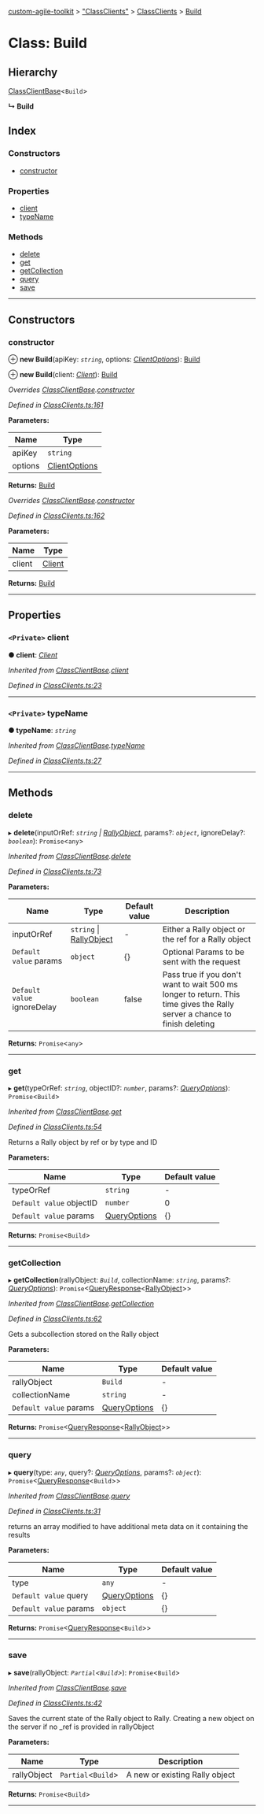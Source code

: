 [custom-agile-toolkit](../README.md) > ["ClassClients"](../modules/_classclients_.md) > [ClassClients](../modules/_classclients_.classclients.md) > [Build](../classes/_classclients_.classclients.build.md)

# Class: Build

## Hierarchy

 [ClassClientBase](_classclients_.classclients.classclientbase.md)<`Build`>

**↳ Build**

## Index

### Constructors

* [constructor](_classclients_.classclients.build.md#constructor)

### Properties

* [client](_classclients_.classclients.build.md#client)
* [typeName](_classclients_.classclients.build.md#typename)

### Methods

* [delete](_classclients_.classclients.build.md#delete)
* [get](_classclients_.classclients.build.md#get)
* [getCollection](_classclients_.classclients.build.md#getcollection)
* [query](_classclients_.classclients.build.md#query)
* [save](_classclients_.classclients.build.md#save)

---

## Constructors

<a id="constructor"></a>

###  constructor

⊕ **new Build**(apiKey: *`string`*, options: *[ClientOptions](../interfaces/_api_.api.clientoptions.md)*): [Build](_classclients_.classclients.build.md)

⊕ **new Build**(client: *[Client](_client_.client.md)*): [Build](_classclients_.classclients.build.md)

*Overrides [ClassClientBase](_classclients_.classclients.classclientbase.md).[constructor](_classclients_.classclients.classclientbase.md#constructor)*

*Defined in [ClassClients.ts:161](https://github.com/ferentchak/rally-node-sdk/blob/e12497b/ClassClients.ts#L161)*

**Parameters:**

| Name | Type |
| ------ | ------ |
| apiKey | `string` |
| options | [ClientOptions](../interfaces/_api_.api.clientoptions.md) |

**Returns:** [Build](_classclients_.classclients.build.md)

*Overrides [ClassClientBase](_classclients_.classclients.classclientbase.md).[constructor](_classclients_.classclients.classclientbase.md#constructor)*

*Defined in [ClassClients.ts:162](https://github.com/ferentchak/rally-node-sdk/blob/e12497b/ClassClients.ts#L162)*

**Parameters:**

| Name | Type |
| ------ | ------ |
| client | [Client](_client_.client.md) |

**Returns:** [Build](_classclients_.classclients.build.md)

___

## Properties

<a id="client"></a>

### `<Private>` client

**● client**: *[Client](_client_.client.md)*

*Inherited from [ClassClientBase](_classclients_.classclients.classclientbase.md).[client](_classclients_.classclients.classclientbase.md#client)*

*Defined in [ClassClients.ts:23](https://github.com/ferentchak/rally-node-sdk/blob/e12497b/ClassClients.ts#L23)*

___
<a id="typename"></a>

### `<Private>` typeName

**● typeName**: *`string`*

*Inherited from [ClassClientBase](_classclients_.classclients.classclientbase.md).[typeName](_classclients_.classclients.classclientbase.md#typename)*

*Defined in [ClassClients.ts:27](https://github.com/ferentchak/rally-node-sdk/blob/e12497b/ClassClients.ts#L27)*

___

## Methods

<a id="delete"></a>

###  delete

▸ **delete**(inputOrRef: *`string` \| [RallyObject](../interfaces/_api_.api.rallyobject.md)*, params?: *`object`*, ignoreDelay?: *`boolean`*): `Promise`<`any`>

*Inherited from [ClassClientBase](_classclients_.classclients.classclientbase.md).[delete](_classclients_.classclients.classclientbase.md#delete)*

*Defined in [ClassClients.ts:73](https://github.com/ferentchak/rally-node-sdk/blob/e12497b/ClassClients.ts#L73)*

**Parameters:**

| Name | Type | Default value | Description |
| ------ | ------ | ------ | ------ |
| inputOrRef | `string` \| [RallyObject](../interfaces/_api_.api.rallyobject.md) | - |  Either a Rally object or the ref for a Rally object |
| `Default value` params | `object` |  {} |  Optional Params to be sent with the request |
| `Default value` ignoreDelay | `boolean` | false |  Pass true if you don't want to wait 500 ms longer to return. This time gives the Rally server a chance to finish deleting |

**Returns:** `Promise`<`any`>

___
<a id="get"></a>

###  get

▸ **get**(typeOrRef: *`string`*, objectID?: *`number`*, params?: *[QueryOptions](../interfaces/_api_.api.queryoptions.md)*): `Promise`<`Build`>

*Inherited from [ClassClientBase](_classclients_.classclients.classclientbase.md).[get](_classclients_.classclients.classclientbase.md#get)*

*Defined in [ClassClients.ts:54](https://github.com/ferentchak/rally-node-sdk/blob/e12497b/ClassClients.ts#L54)*

Returns a Rally object by ref or by type and ID

**Parameters:**

| Name | Type | Default value |
| ------ | ------ | ------ |
| typeOrRef | `string` | - |
| `Default value` objectID | `number` | 0 |
| `Default value` params | [QueryOptions](../interfaces/_api_.api.queryoptions.md) |  {} |

**Returns:** `Promise`<`Build`>

___
<a id="getcollection"></a>

###  getCollection

▸ **getCollection**(rallyObject: *`Build`*, collectionName: *`string`*, params?: *[QueryOptions](../interfaces/_api_.api.queryoptions.md)*): `Promise`<[QueryResponse](../interfaces/_api_.api.queryresponse.md)<[RallyObject](../interfaces/_api_.api.rallyobject.md)>>

*Inherited from [ClassClientBase](_classclients_.classclients.classclientbase.md).[getCollection](_classclients_.classclients.classclientbase.md#getcollection)*

*Defined in [ClassClients.ts:62](https://github.com/ferentchak/rally-node-sdk/blob/e12497b/ClassClients.ts#L62)*

Gets a subcollection stored on the Rally object

**Parameters:**

| Name | Type | Default value |
| ------ | ------ | ------ |
| rallyObject | `Build` | - |
| collectionName | `string` | - |
| `Default value` params | [QueryOptions](../interfaces/_api_.api.queryoptions.md) |  {} |

**Returns:** `Promise`<[QueryResponse](../interfaces/_api_.api.queryresponse.md)<[RallyObject](../interfaces/_api_.api.rallyobject.md)>>

___
<a id="query"></a>

###  query

▸ **query**(type: *`any`*, query?: *[QueryOptions](../interfaces/_api_.api.queryoptions.md)*, params?: *`object`*): `Promise`<[QueryResponse](../interfaces/_api_.api.queryresponse.md)<`Build`>>

*Inherited from [ClassClientBase](_classclients_.classclients.classclientbase.md).[query](_classclients_.classclients.classclientbase.md#query)*

*Defined in [ClassClients.ts:31](https://github.com/ferentchak/rally-node-sdk/blob/e12497b/ClassClients.ts#L31)*

returns an array modified to have additional meta data on it containing the results

**Parameters:**

| Name | Type | Default value |
| ------ | ------ | ------ |
| type | `any` | - |
| `Default value` query | [QueryOptions](../interfaces/_api_.api.queryoptions.md) |  {} |
| `Default value` params | `object` |  {} |

**Returns:** `Promise`<[QueryResponse](../interfaces/_api_.api.queryresponse.md)<`Build`>>

___
<a id="save"></a>

###  save

▸ **save**(rallyObject: *`Partial`<`Build`>*): `Promise`<`Build`>

*Inherited from [ClassClientBase](_classclients_.classclients.classclientbase.md).[save](_classclients_.classclients.classclientbase.md#save)*

*Defined in [ClassClients.ts:42](https://github.com/ferentchak/rally-node-sdk/blob/e12497b/ClassClients.ts#L42)*

Saves the current state of the Rally object to Rally. Creating a new object on the server if no \_ref is provided in rallyObject

**Parameters:**

| Name | Type | Description |
| ------ | ------ | ------ |
| rallyObject | `Partial`<`Build`> |  A new or existing Rally object |

**Returns:** `Promise`<`Build`>

___

